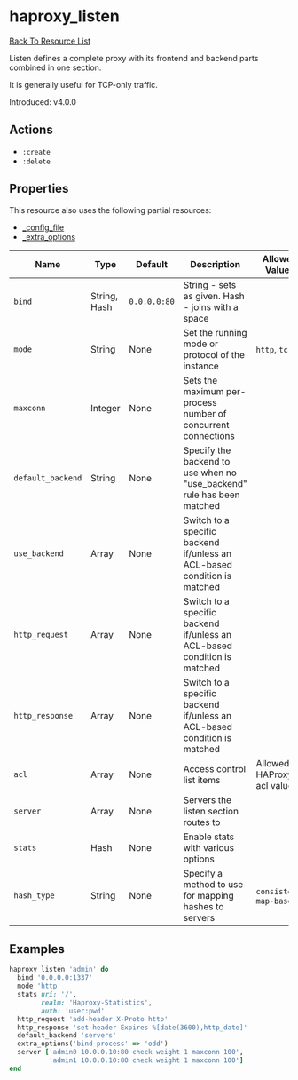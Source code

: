 # haproxy_listen

[Back To Resource List](https://github.com/sous-chefs/haproxy#resources)

Listen defines a complete proxy with its frontend and backend parts combined in one section.

It is generally useful for TCP-only traffic.

Introduced: v4.0.0

## Actions

* `:create`
* `:delete`

## Properties

This resource also uses the following partial resources:

* [_config_file](https://github.com/sous-chefs/haproxy/tree/master/documentation/partial_config_file.md)
* [_extra_options](https://github.com/sous-chefs/haproxy/tree/master/documentation/partial_extra_options.md)

| Name              | Type          | Default      | Description                                                              | Allowed Values             |
|-------------------|---------------|--------------|--------------------------------------------------------------------------|----------------------------|
| `bind`            | String, Hash  | `0.0.0.0:80` | String - sets as given. Hash - joins with a space                        |                            |
| `mode`            | String        | None         | Set the running mode or protocol of the instance                         | `http`, `tcp`              |
| `maxconn`         | Integer       | None         | Sets the maximum per-process number of concurrent connections            |                            |
| `default_backend` | String        | None         | Specify the backend to use when no "use_backend" rule has been matched   |                            |
| `use_backend`     | Array         | None         | Switch to a specific backend if/unless an ACL-based condition is matched |                            |
| `http_request`    | Array         | None         | Switch to a specific backend if/unless an ACL-based condition is matched |                            |
| `http_response`   | Array         | None         | Switch to a specific backend if/unless an ACL-based condition is matched |                            |
| `acl`             | Array         | None         | Access control list items                                                | Allowed HAProxy acl values |
| `server`          | Array         | None         | Servers the listen section routes to                                     |                            |
| `stats`           | Hash          | None         | Enable stats with various options                                        |                            |
| `hash_type`       | String        | None         | Specify a method to use for mapping hashes to servers                    | `consistent`, `map-based`  |

## Examples

```ruby
haproxy_listen 'admin' do
  bind '0.0.0.0:1337'
  mode 'http'
  stats uri: '/',
        realm: 'Haproxy-Statistics',
        auth: 'user:pwd'
  http_request 'add-header X-Proto http'
  http_response 'set-header Expires %[date(3600),http_date]'
  default_backend 'servers'
  extra_options('bind-process' => 'odd')
  server ['admin0 10.0.0.10:80 check weight 1 maxconn 100',
          'admin1 10.0.0.10:80 check weight 1 maxconn 100']
end
```

